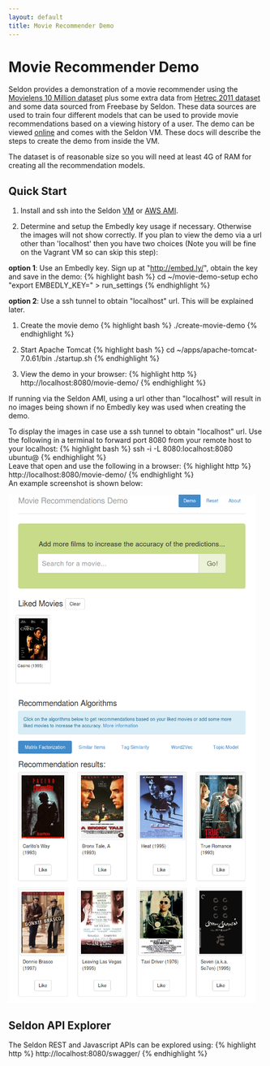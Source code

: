 ```yaml
---
layout: default
title: Movie Recommender Demo
---
```


# Movie Recommender Demo
Seldon provides a demonstration of a movie recommender using the [Movielens 10 Million dataset](http://grouplens.org/datasets/movielens/) plus some extra data from [Hetrec 2011 dataset](http://grouplens.org/datasets/hetrec-2011/) and some data sourced from Freebase by Seldon. These data sources are used to train four different models that can be used to provide movie recommendations based on a viewing history of a user. The demo can be viewed [online](http://www.seldon.io/movie-demo/) and comes with the Seldon VM. These docs will describe the steps to create the demo from inside the VM.

The dataset is of reasonable size so you will need at least 4G of RAM for creating all the recommendation models.


## Quick Start

1. Install and ssh into the Seldon [VM](vm.html) or [AWS AMI](vm-aws.html).

2. Determine and setup the Embedly key usage if necessary. Otherwise the images will not show correctly.
If you plan to view the demo via a url other than 'localhost' then you have two choices (Note you will be fine on the Vagrant VM so can skip this step):

**option 1**: Use an Embedly key.
Sign up at "http://embed.ly/", obtain the key and save in the demo:
{% highlight bash %}
cd ~/movie-demo-setup
echo "export EMBEDLY_KEY=<your-key>" > run_settings
{% endhighlight %}        

**option 2**: Use a ssh tunnel to obtain "localhost" url. This will be explained later.

1. Create the movie demo
{% highlight bash %}
./create-movie-demo
{% endhighlight %}

1. Start Apache Tomcat 
{% highlight bash %}
cd ~/apps/apache-tomcat-7.0.61/bin
./startup.sh
{% endhighlight %}        

1. View the demo in your browser:
{% highlight http %}
        http://localhost:8080/movie-demo/
{% endhighlight %}        

If running via the Seldon AMI, using a url other than "localhost" will result in no images being shown if no Embedly key was used when creating the demo.

To display the images in case use a ssh tunnel to obtain "localhost" url. Use the following in a terminal to forward port 8080 from your remote host to your localhost:
{% highlight bash %}
ssh -i <path-to-your-pem-file> -L 8080:localhost:8080 ubuntu@<your-remote-host>
{% endhighlight %}        
Leave that open and use the following in a browser:
{% highlight http %}
http://localhost:8080/movie-demo/
{% endhighlight %}        
An example screenshot is shown below:

![Movie Demo](/img/movie-demo.png)

## Seldon API Explorer
The Seldon REST and Javascript APIs can be explored using:
{% highlight http %}
        http://localhost:8080/swagger/
{% endhighlight %}        


